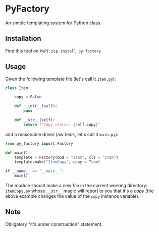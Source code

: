 # PyFactory

An simple templating system for Python class.

## Installation

Find this tool on `PyPI`: `pip install py-factory`

## Usage

Given the following template file (let's call it `Item.py`):

```python
class Item:

    copy = False

    def __init__(self):
        pass

    def __str__(self):
        return f"Copy status: {self.copy}"
```

and a reasonable driver (aw heck, let's call it `main.py`):

```python
from py_factory import Factory

def main():
    template = Factory(mod = "Item", cls = "Item")
    template.make("ItemCopy", copy = True)

if __name__ == "__main__":
    main()
```

The module should make a new file in the current working directory: `ItemCopy.py`
whose `__str__` magic will report to you that it's a _copy_ (the above example changes
the value of the `copy` instance variable).

## Note

Obligatory "it's under construction" statement.
